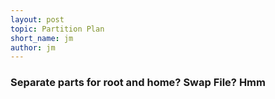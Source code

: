 ```yaml
---
layout: post
topic: Partition Plan
short_name: jm
author: jm
---
```


### Separate parts for root and home? Swap File? Hmm
